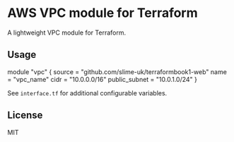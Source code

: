 # AWS VPC module for Terraform
A lightweight VPC module for Terraform.

## Usage
module "vpc" { 
   source = "github.com/slime-uk/terraformbook1-web"
   name = "vpc_name" 
   cidr = "10.0.0.0/16"
   public_subnet = "10.0.1.0/24"
}

See `interface.tf` for additional configurable variables.

## License
MIT

